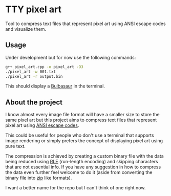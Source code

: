 # TTY pixel art 

Tool to compress text files that represent pixel art using ANSI escape codes and visualize them.

## Usage

Under development but for now use the following commands:

```sh
g++ pixel_art.cpp -o pixel_art -O3
./pixel_art -w 001.txt
./pixel_art -r output.bin
```

This should display a [Bulbasaur](https://github.com/shinya/pokemon-terminal-art/blob/main/fullcolor/bw/001.txt) in the terminal.

## About the project

I know almost every image file format will have a smaller size to store the same pixel art but this project aims to compress text files that represent pixel art using [ANSI escape codes](https://en.wikipedia.org/wiki/ANSI_escape_code).

This could be useful for people who don't use a terminal that supports image rendering or simply prefers the concept of displaying pixel art using pure text.

The compression is achieved by creating a custom binary file with the data being reduced using [RLE](https://en.wikipedia.org/wiki/Run-length_encoding) (run-length encoding) and skipping characters that are not essential info. If you have any suggestion in how to compress the data even further feel welcome to do it (aside from converting the binary file into [zip](https://en.wikipedia.org/wiki/ZIP_(file_format)) like formats).

I want a better name for the repo but I can't think of one right now.
